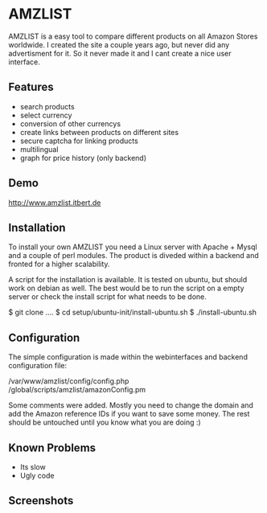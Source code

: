 
AMZLIST
=============

AMZLIST is a easy tool to compare different products on all Amazon Stores worldwide. 
I created the site a couple years ago, but never did any advertisment for it. So it never made it
and I cant create a nice user interface.


Features
-------

* search products
* select currency
* conversion of other currencys
* create links between products on different sites
* secure captcha for linking products
* multilingual
* graph for price history (only backend)

Demo
------

http://www.amzlist.itbert.de 

Installation
-------

To install your own AMZLIST you need a Linux server with Apache + Mysql and a couple of perl modules.
The product is diveded within a backend and fronted for a higher scalability. 

A script for the installation is available. It is tested on ubuntu, but should work on debian as well.
The best would be to run the script on a empty server or check the install script for what needs to be done.

$ git clone ....
$ cd setup/ubuntu-init/install-ubuntu.sh
$ ./install-ubuntu.sh

Configuration
-------

The simple configuration is made within the webinterfaces and backend configuration file:

/var/www/amzlist/config/config.php
/global/scripts/amzlist/amazonConfig.pm

Some comments were added. Mostly you need to change the domain and add the Amazon reference IDs if you want to save some money. 
The rest should be untouched until you know what you are doing :) 

Known Problems
-------

* Its slow
* Ugly code

Screenshots
-------


